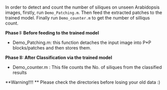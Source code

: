 In order to detect and count the number of siliques on unseen Arabidopsis images, firstly, run `Demo_Patching.m`. Then feed the extracted patches to the trained model. Finally run `Demo_counter.m` to get the number of silliqus count. 


**Phase I: Before feeding to the trained model**
-  Demo_Patching.m:  this function detaches the input image into P*P blocks/patches and then stores them.

**Phase II: After Classification via the trained model**
- Demo_counter.m : This file counts the No. of siliques from the classified results

**Warning!!!! **
Please check the directories before losing your old data :)




